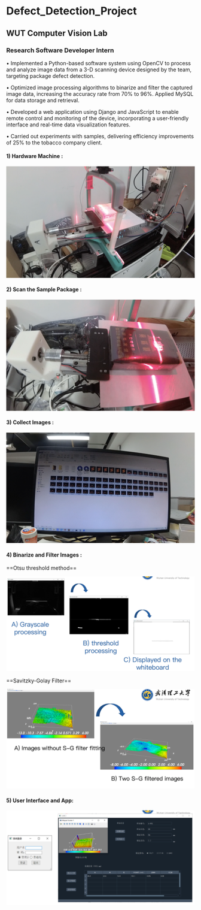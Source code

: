 # Defect_Detection_Project

## WUT Computer Vision Lab

### Research Software Developer Intern

• Implemented a Python-based software system using OpenCV to process and analyze image data from a 3-D scanning device designed by the team, targeting package defect detection.

• Optimized image processing algorithms to binarize and filter the captured image data, increasing the accuracy rate from 70% to 96%. Applied MySQL for data storage and retrieval.

• Developed a web application using Django and JavaScript to enable remote control and monitoring of the device, incorporating a user-friendly interface and real-time data visualization features.

• Carried out experiments with samples, delivering efficiency improvements of 25% to the tobacco company client.

#### 1) Hardware Machine :

![image-20231020010720847](images/image-20231020010720847.png)

#### 2) Scan the Sample Package :

![image-20231020010946730](images/image-20231020010946730.png)

#### 3) Collect Images :

![image-20231020010818972](images/image-20231020010818972.png)

#### 4) Binarize and Filter Images :

==Otsu threshold method==

![image-20231020011035234](images/image-20231020011035234.png)

==Savitzky-Golay Filter==

![image-20231020011142455](images/image-20231020011142455.png)

#### 5) User Interface and App:

![image-20231020011233903](images/image-20231020011233903.png)

